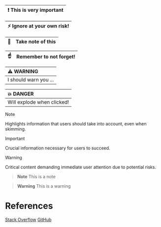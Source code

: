 
| :exclamation:  This is very important   |
|-----------------------------------------|


| :zap:        Ignore at your own risk!   |
|-----------------------------------------|


| :memo:        | Take note of this       |
|---------------|:------------------------|


| :point_up:    | Remember to not forget! |
|---------------|:------------------------|

| :warning: WARNING          |
|:---------------------------|
| I should warn you ...      |


| :boom: DANGER              |
|:---------------------------|
| Will explode when clicked! |


> [!NOTE]  
> Highlights information that users should take into account, even when skimming.

> [!IMPORTANT]  
> Crucial information necessary for users to succeed.

> [!WARNING]  
> Critical content demanding immediate user attention due to potential risks.

> **Note**
> This is a note

> **Warning**
> This is a warning


# References
[Stack Overflow](https://stackoverflow.com/questions/58737436/how-to-create-a-good-looking-notification-or-warning-box-in-github-flavoured-mar) 
[GitHub](https://github.com/orgs/community/discussions/16925)  
